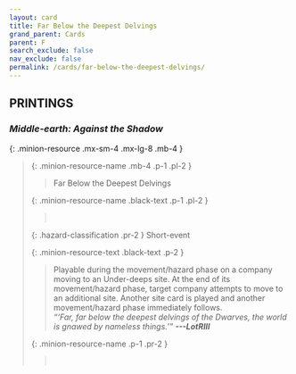 ```yaml
---
layout: card
title: Far Below the Deepest Delvings
grand_parent: Cards
parent: F
search_exclude: false
nav_exclude: false
permalink: /cards/far-below-the-deepest-delvings/
---
```


## PRINTINGS


### _Middle-earth: Against the Shadow_

{: .minion-resource .mx-sm-4 .mx-lg-8 .mb-4 }
> {: .minion-resource-name .mb-4 .p-1 .pl-2 }
> > <div class="hazard-mp"></div>
> > <div class="card-name">Far Below the Deepest Delvings</div>
>
> {: .minion-resource-name .black-text .p-1 .pl-2 }
> > &nbsp;
>
> {: .hazard-classification .pr-2 }
> Short-event
>
> {: .minion-resource-text .black-text .p-2 }
> > Playable during the movement/hazard phase on a company moving to an Under-deeps site. At the end of its movement/hazard phase, target company attempts to move to an additional site. Another site card is played and another movement/hazard phase immediately follows. <br>_“‘Far, far below the deepest delvings of the Dwarves, the world is gnawed by nameless things.’”_ ***---&NoBreak;LotRIII*** 
> 
> {: .minion-resource-name .p-1 .pr-2 }
> > <div class="card-shield"></div>
> > <div class="card-corruption-white">&nbsp;</div>
